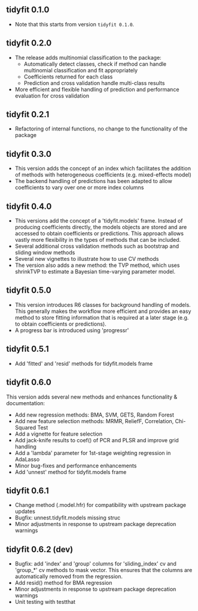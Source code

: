 ## tidyfit 0.1.0

- Note that this starts from version `tidyfit 0.1.0`.

## tidyfit 0.2.0

- The release adds multinomial classification to the package:
  - Automatically detect classes, check if method can handle multinomial classification and fit appropriately
  - Coefficients returned for each class
  - Prediction and cross validation handle multi-class results
- More efficient and flexible handling of prediction and performance evaluation for cross validation

## tidyfit 0.2.1

- Refactoring of internal functions, no change to the functionality of the package

## tidyfit 0.3.0

- This version adds the concept of an index which facilitates the addition of methods with heterogeneous coefficients (e.g. mixed-effects model)
- The backend handling of predictions has been adapted to allow coefficients to vary over one or more index columns

## tidyfit 0.4.0

- This versions add the concept of a 'tidyfit.models' frame. Instead of producing coefficients directly, the models objects are stored and are accessed to obtain coefficients or predictions. This approach allows vastly more flexibility in the types of methods that can be included.
- Several additional cross validation methods such as bootstrap and sliding window methods
- Several new vignettes to illustrate how to use CV methods
- The version also adds a new method: the TVP method, which uses shrinkTVP to estimate a Bayesian time-varying parameter model.

## tidyfit 0.5.0

- This version introduces R6 classes for background handling of models. This generally makes the workflow more efficient and provides an easy method to store fitting information that is required at a later stage (e.g. to obtain coefficients or predictions).
- A progress bar is introduced using 'progressr'

## tidyfit 0.5.1

- Add 'fitted' and 'resid' methods for tidyfit.models frame

## tidyfit 0.6.0

This version adds several new methods and enhances functionality & documentation:

- Add new regression methods: BMA, SVM, GETS, Random Forest
- Add new feature selection methods: MRMR, ReliefF, Correlation, Chi-Squared Test
- Add a vignette for feature selection
- Add jack-knife results to coef() of PCR and PLSR and improve grid handling
- Add a 'lambda' parameter for 1st-stage weighting regression in AdaLasso
- Minor bug-fixes and performance enhancements
- Add 'unnest' method for tidyfit.models frame

## tidyfit 0.6.1

- Change method (.model.hfr) for compatibility with upstream package updates
- Bugfix: unnest.tidyfit.models missing struc
- Minor adjustments in response to upstream package deprecation warnings

## tidyfit 0.6.2 (dev)

- Bugfix: add 'index' and 'group' columns for 'sliding_index' cv and 'group_*' cv methods to mask vector. This ensures that the columns are automatically removed from the regression.
- Add resid() method for BMA regression
- Minor adjustments in response to upstream package deprecation warnings
- Unit testing with testthat
